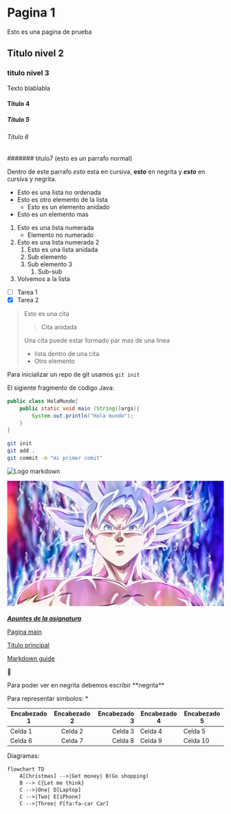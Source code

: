 # Pagina 1

Esto es una pagina de prueba

## Titulo nivel 2

### titulo nivel 3

Texto blablabla

#### Titulo 4

##### Titulo 5

###### Titulo 6

####### titulo7 (esto es un parrafo normal)

Dentro de este parrafo _esto_ esta en cursiva, **esto** en negrita y **_esto_** en cursiva y negrita.

- Esto es una lista no ordenada
- Esto es otro elemento de la lista
  - Esto es un elemento anidado
- Esto es un elemento mas

1. Esto es una lista numerada
   - Elemento no numerado
2. Esto es una lista numerada 2
   1. Esto es una lista anidada
   2. Sub elemento
   3. Sub elemento 3
      1. Sub-sub
3. Volvemos a la lista

- [ ] Tarea 1
- [x] Tarea 2

> Esto es una cita
>
> > Cita anidada
>
> Una cita puede estar formado par mas de una linea
>
> - lista dentro de una cita
> - Otro elemento

Para inicializar un repo de git usamos `git init`

El sigiente fragmento de codigo Java:

```Java
public class HolaMundo{
    public static void main (String[]args){
        System.out.println("Hola mundo");
    }
}
```

```bash
git init
git add .
git commit -m "mi primer comit"
```

![Logo markdown](https://assets.stickpng.com/thumbs/58480f36cef1014c0b5e4934.png)

![alt text](image.png)

[**_Apuntes de la asignatura_**](https://despregamento-2025-26.vercel.app/docs/despregamento-aplicacions-web)

[Pagina main](paginaMain.md)

[Titulo principal](#pagina-1)

[Markdown guide][1]

[1]: https://www.markdownguide.org/

🦞

Para poder ver en negrita debemos escribir \*\*negrita\*\*

Para representar simbolos: \*

| Encabezado 1 | Encabezado 2 | Encabezado 3 | Encabezado 4 | Encabezado 5 |
| ------------ | :----------: | -----------: | ------------ | ------------ |
| Celda 1      |   Celda 2    |      Celda 3 | Celda 4      | Celda 5      |
| Celda 6      |   Celda 7    |      Celda 8 | Celda 9      | Celda 10     |

Diagramas:

```mermaid
flowchart TD
    A[Christmas] -->|Get money| B(Go shopping)
    B --> C{Let me think}
    C -->|One| D[Laptop]
    C -->|Two| E[iPhone]
    C -->|Three| F[fa:fa-car Car]

```
